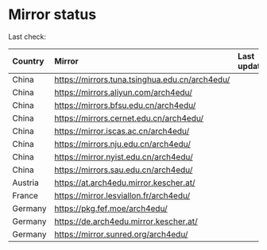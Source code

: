 <script src="./time.js"></script>
# Mirror status
Last check: <script type="text/javascript">localize(1716513623.3706374);</script>

|Country|Mirror|Last update|
|:------|:-----|:----------|
|China|https://mirrors.tuna.tsinghua.edu.cn/arch4edu/|<script type="text/javascript">localize(1716489222);</script>|
|China|https://mirrors.aliyun.com/arch4edu/|<script type="text/javascript">localize(1716489222);</script>|
|China|https://mirrors.bfsu.edu.cn/arch4edu/|<script type="text/javascript">localize(1716489222);</script>|
|China|https://mirrors.cernet.edu.cn/arch4edu/|<script type="text/javascript">localize(1716489222);</script>|
|China|https://mirror.iscas.ac.cn/arch4edu/|<script type="text/javascript">localize(1716489222);</script>|
|China|https://mirrors.nju.edu.cn/arch4edu/|<script type="text/javascript">localize(1716402743);</script>|
|China|https://mirror.nyist.edu.cn/arch4edu/|<script type="text/javascript">localize(1716446038);</script>|
|China|https://mirrors.sau.edu.cn/arch4edu/|<script type="text/javascript">localize(1716489222);</script>|
|Austria|https://at.arch4edu.mirror.kescher.at/|<script type="text/javascript">localize(1716489222);</script>|
|France|https://mirror.lesviallon.fr/arch4edu/|<script type="text/javascript">localize(1716489222);</script>|
|Germany|https://pkg.fef.moe/arch4edu/|<script type="text/javascript">localize(1716489222);</script>|
|Germany|https://de.arch4edu.mirror.kescher.at/|<script type="text/javascript">localize(1716489222);</script>|
|Germany|https://mirror.sunred.org/arch4edu/|<script type="text/javascript">localize(1716489222);</script>|

<script src="./tablefilter/tablefilter.js"></script>
<script src="./table.js"></script>